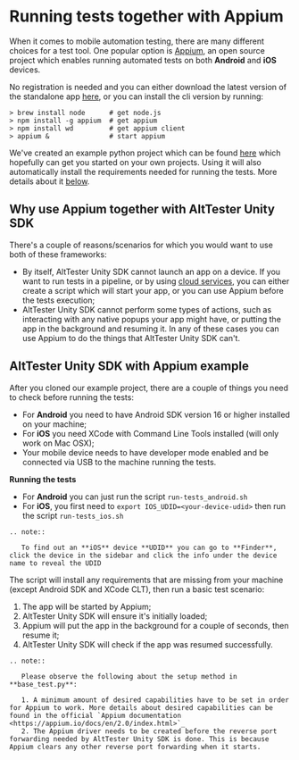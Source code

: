 # Running tests together with Appium

When it comes to mobile automation testing, there are many different choices for a test tool. One popular option is [Appium](http://appium.io), an open source project which enables running automated tests on both **Android** and **iOS** devices.

No registration is needed and you can either download the latest version of the standalone app [here](https://github.com/appium/appium-desktop/releases/), or you can install the cli version by running:

```
> brew install node      # get node.js
> npm install -g appium  # get appium
> npm install wd         # get appium client
> appium &               # start appium
```

We've created an example python project which can be found [here](https://github.com/alttester-test-examples/Python-Android-with-Appium-AltTrashCat-) which hopefully can get you started on your own projects. Using it will also automatically install the requirements needed for running the tests. More details about it [below](#alttester-unity-sdk-with-appium-example).

## Why use Appium together with AltTester Unity SDK

There's a couple of reasons/scenarios for which you would want to use both of these frameworks:

-   By itself, AltTester Unity SDK cannot launch an app on a device. If you want to run tests in a pipeline, or by using [cloud services](./alttester-with-cloud), you can either create a script which will start your app, or you can use Appium before the tests execution;
-   AltTester Unity SDK cannot perform some types of actions, such as interacting with any native popups your app might have, or putting the app in the background and resuming it. In any of these cases you can use Appium to do the things that AltTester Unity SDK can't.

## AltTester Unity SDK with Appium example

After you cloned our example project, there are a couple of things you need to check before running the tests:

-   For **Android** you need to have Android SDK version 16 or higher installed on your machine;
-   For **iOS** you need XCode with Command Line Tools installed (will only work on Mac OSX);
-   Your mobile device needs to have developer mode enabled and be connected via USB to the machine running the tests.

**Running the tests**

-   For **Android** you can just run the script `run-tests_android.sh`
-   For **iOS**, you first need to `export IOS_UDID=<your-device-udid>` then run the script `run-tests_ios.sh`

```eval_rst
.. note::

   To find out an **iOS** device **UDID** you can go to **Finder**, click the device in the sidebar and click the info under the device name to reveal the UDID

```

The script will install any requirements that are missing from your machine (except Android SDK and XCode CLT), then run a basic test scenario:

1. The app will be started by Appium;
2. AltTester Unity SDK will ensure it's initially loaded;
3. Appium will put the app in the background for a couple of seconds, then resume it;
4. AltTester Unity SDK will check if the app was resumed successfully.

```eval_rst
.. note::

   Please observe the following about the setup method in **base_test.py**:

   1. A minimum amount of desired capabilities have to be set in order for Appium to work. More details about desired capabilities can be found in the official `Appium documentation <https://appium.io/docs/en/2.0/index.html>`_
   2. The Appium driver needs to be created before the reverse port forwarding needed by AltTester Unity SDK is done. This is because Appium clears any other reverse port forwarding when it starts.

```
